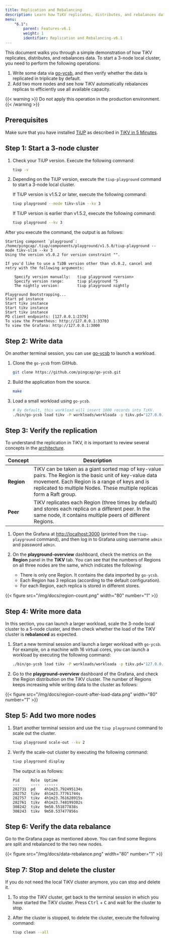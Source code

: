 ```yaml
---
title: Replication and Rebalancing
description: Learn how TiKV replicates, distributes, and rebalances data.
menu:
    "6.1":
        parent: Features-v6.1
        weight: 1
        identifier: Replication and Rebalancing-v6.1
---
```


This document walks you through a simple demonstration of how TiKV replicates, distributes, and rebalances data. To start a 3-node local cluster, you need to perform the following operations:

1. Write some data via [go-ycsb](https://github.com/pingcap/go-ycsb), and then verify whether the data is replicated in triplicate by default.
2. Add two more nodes and see how TiKV automatically rebalances replicas to efficiently use all available capacity.

{{< warning >}}
Do not apply this operation in the production environment.
{{< /warning >}}

## Prerequisites

Make sure that you have installed [TiUP](https://github.com/pingcap/tiup) as described in [TiKV in 5 Minutes](../../tikv-in-5-minutes).

## Step 1: Start a 3-node cluster

1. Check your TiUP version. Execute the following command:

    ```sh
    tiup -v
    ```

2. Depending on the TiUP version, execute the `tiup-playground` command to start a 3-node local cluster.

    If TiUP version is v1.5.2 or later, execute the following command:

    ```sh
    tiup playground --mode tikv-slim --kv 3
    ```

    If TiUP version is earlier than v1.5.2, execute the following command:

    ```sh
    tiup playground --kv 3
    ```

After you execute the command, the output is as follows:

```
Starting component `playground`: /home/pingcap/.tiup/components/playground/v1.5.0/tiup-playground --mode tikv-slim --kv 3
Using the version v5.0.2 for version constraint "".

If you'd like to use a TiDB version other than v5.0.2, cancel and retry with the following arguments:

    Specify version manually:   tiup playground <version>
    Specify version range:      tiup playground ^5
    The nightly version:        tiup playground nightly

Playground Bootstrapping...
Start pd instance
Start tikv instance
Start tikv instance
Start tikv instance
PD client endpoints: [127.0.0.1:2379]
To view the Prometheus: http://127.0.0.1:33703
To view the Grafana: http://127.0.0.1:3000
```

## Step 2: Write data

On another terminal session, you can use [go-ycsb](https://github.com/pingcap/go-ycsb) to launch a workload.

1. Clone the `go-ycsb` from GitHub.

    ```sh
    git clone https://github.com/pingcap/go-ycsb.git
    ```

2. Build the application from the source.

    ```sh
    make
    ```

3. Load a small workload using `go-ycsb`.

    ```sh
    # By default, this workload will insert 1000 records into TiKV.
    ./bin/go-ycsb load tikv -P workloads/workloada -p tikv.pd="127.0.0.1:2379" -p tikv.type="raw"
    ```

## Step 3: Verify the replication

To understand the replication in TiKV, it is important to review several concepts in the [architecture](https://github.com/tikv/tikv#tikv-software-stack).

| Concept    | Description                                                                                                                                                                                                                         |
| ---------- | ----------------------------------------------------------------------------------------------------------------------------------------------------------------------------------------------------------------------------------- |
| **Region** | TiKV can be taken as a giant sorted map of key-value pairs. The Region is the basic unit of key-value data movement. Each Region is a range of keys and is replicated to multiple Nodes. These multiple replicas form a Raft group. |
| **Peer**   | TiKV replicates each Region (three times by default) and stores each replica on a different peer. In the same node, it contains multiple peers of different Regions.                                                                |

1. Open the Grafana at [http://localhost:3000](http://localhost:3000) (printed from the `tiup-playground` command), and then log in to Grafana using username `admin` and password `admin`.

2. On the **playground-overview** dashboard, check the metrics on the **Region** panel in the **TiKV** tab. You can see that the numbers of Regions on all three nodes are the same, which indicates the following:

   * There is only one Region. It contains the data imported by `go-ycsb`.
   * Each Region has 3 replicas (according to the default configuration).
   * For each Region, each replica is stored in different stores.

{{< figure
    src="/img/docs/region-count.png"
    width="80"
    number="1" >}}

## Step 4: Write more data

In this section, you can launch a larger workload, scale the 3-node local cluster to a 5-node cluster, and then check whether the load of the TiKV cluster is **rebalanced** as expected.

1. Start a new terminal session and launch a larger workload with `go-ycsb`.
    For example, on a machine with 16 virtual cores, you can launch a workload by executing the following command:

   ```sh
   ./bin/go-ycsb load tikv -P workloads/workloada -p tikv.pd="127.0.0.1:2379" -p tikv.type="raw" -p tikv.conncount=16 -p threadcount=16 -p recordcount=1000000
   ```

2. Go to the **playground-overview** dashboard of the Grafana, and check the Region distribution on the TiKV cluster. The number of Regions keeps increasing while writing data to the cluster as follows:

{{< figure
    src="/img/docs/region-count-after-load-data.png"
    width="80"
    number="1" >}}

## Step 5: Add two more nodes

1. Start another terminal session and use the `tiup playground` command to scale out the cluster.

    ```sh
    tiup playground scale-out --kv 2
    ```

2. Verify the scale-out cluster by executing the following command:

    ```sh
    tiup playground display
    ```

    The output is as follows:

    ```
    Pid     Role  Uptime
    ---     ----  ------
    282731  pd    4h1m23.792495134s
    282752  tikv  4h1m23.77761744s
    282757  tikv  4h1m23.761628915s
    282761  tikv  4h1m23.748199302s
    308242  tikv  9m50.551877838s
    308243  tikv  9m50.537477856s
    ```

## Step 6: Verify the data rebalance

Go to the Grafana page as mentioned above. You can find some Regions are split and rebalanced to the two new nodes.

{{< figure
    src="/img/docs/data-rebalance.png"
    width="80"
    number="1" >}}

## Step 7: Stop and delete the cluster

If you do not need the local TiKV cluster anymore, you can stop and delete it.

1. To stop the TiKV cluster, get back to the terminal session in which you have started the TiKV cluster. Press <kbd>Ctrl</kbd> + <kbd>C</kbd> and wait for the cluster to stop.

2. After the cluster is stopped, to delete the cluster, execute the following command:

    ```sh
    tiup clean --all
    ```
